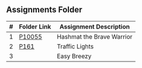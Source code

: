 ##  Assignments Folder

|   #   | Folder Link | Assignment Description |
| :---: | ----------- | ---------------------- |
|   1   |[P10055](https://github.com/asaiahL9/4883-PT-Logan/tree/main/Assignments/P10055)|  Hashmat the Brave Warrior|
|   2   |[P161](https://github.com/asaiahL9/4883-PT-Logan/blob/main/Assignments/P161)|  Traffic Lights|
|3 | |Easy Breezy|
